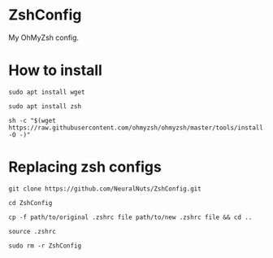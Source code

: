 # ZshConfig
My OhMyZsh config.

# How to install
```console
sudo apt install wget
```
```console
sudo apt install zsh
```

```console
sh -c "$(wget https://raw.githubusercontent.com/ohmyzsh/ohmyzsh/master/tools/install.sh -O -)"
```

# Replacing zsh configs
```console
git clone https://github.com/NeuralNuts/ZshConfig.git
```

```console
cd ZshConfig
```

```console
cp -f path/to/original .zshrc file path/to/new .zshrc file && cd ..
```

```console
source .zshrc
```

```console
sudo rm -r ZshConfig
```
